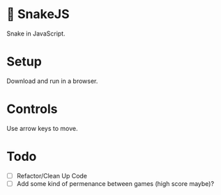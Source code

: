 # 🐍 SnakeJS
Snake in JavaScript.

# Setup
Download and run in a browser.

# Controls
Use arrow keys to move.

# Todo
- [ ] Refactor/Clean Up Code
- [ ] Add some kind of permenance between games (high score maybe)?

